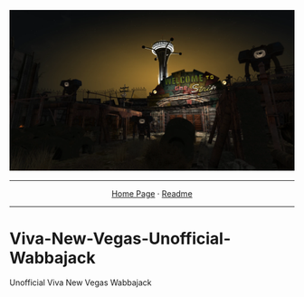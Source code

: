 <img src= "https://github.com/zpok3/Viva-New-Vegas-Unofficial-Wabbajack/blob/main/background.webp" target="_blank"></a>

---

<p align="center">
 <a href="https://vivanewvegas.moddinglinked.com/">Home Page</a> ·
  <a href="https://vivanewvegas.moddinglinked.com/wabbajack.html">Readme</a>

 ---
 # Viva-New-Vegas-Unofficial-Wabbajack
 
 Unofficial Viva New Vegas Wabbajack
